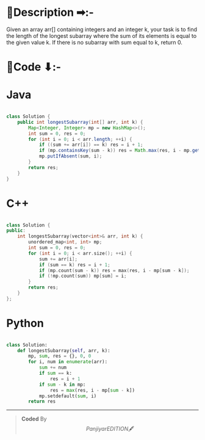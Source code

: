 # 📍Description ➡:-
<!-- Describe your first thoughts on how to solve this problem. -->
Given an array arr[] containing integers and an integer k, your task is to find the length of the longest subarray where the sum of its elements is equal to the given value k. If there is no subarray with sum equal to k, return 0.


# 📝Code ⬇:-



# Java
```java []

class Solution {
    public int longestSubarray(int[] arr, int k) {
        Map<Integer, Integer> mp = new HashMap<>();
        int sum = 0, res = 0;
        for (int i = 0; i < arr.length; ++i) {
            if ((sum += arr[i]) == k) res = i + 1;
            if (mp.containsKey(sum - k)) res = Math.max(res, i - mp.get(sum - k));
            mp.putIfAbsent(sum, i);
        }
        return res;
    }
}

```

# C++
``` cpp []

class Solution {
public:
    int longestSubarray(vector<int>& arr, int k) {
        unordered_map<int, int> mp;
        int sum = 0, res = 0;
        for (int i = 0; i < arr.size(); ++i) {
            sum += arr[i];
            if (sum == k) res = i + 1;
            if (mp.count(sum - k)) res = max(res, i - mp[sum - k]);
            if (!mp.count(sum)) mp[sum] = i;
        }
        return res;
    }
};
```

# Python
``` python []

class Solution:
    def longestSubarray(self, arr, k):
        mp, sum, res = {}, 0, 0
        for i, num in enumerate(arr):
            sum += num
            if sum == k:
                res = i + 1
            if sum - k in mp:
                res = max(res, i - mp[sum - k])
            mp.setdefault(sum, i)
        return res   
```

---

>    **Coded** By $$Panjiyar EDITION 🖋  $$

               

